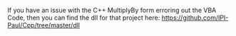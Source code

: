 If you have an issue with the C++ MultiplyBy form erroring out the VBA Code, then you can find the dll for that project here: https://github.com/IPI-Paul/Cpp/tree/master/dll
